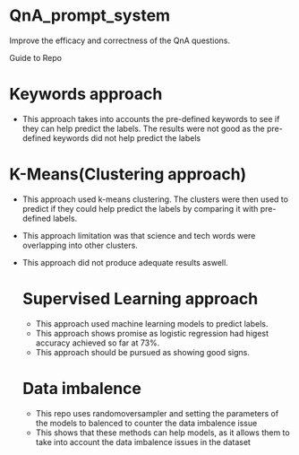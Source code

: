 # QnA_prompt_system
Improve the efficacy and correctness of the QnA questions.

Guide to Repo

# Keywords approach 

- This approach takes into accounts the pre-defined keywords to see if they can help predict the labels. The results were not good as the pre-defined keywords did not help predict the labels

# K-Means(Clustering approach)

- This approach used k-means clustering. The clusters were then used to predict if they could help predict the labels by comparing it with pre-defined labels.
- This approach limitation was that science and tech words were overlapping into other clusters.
- This approach did not produce adequate results aswell.

  # Supervised Learning approach

  - This approach used machine learning models to predict labels.
  - This approach shows promise as logistic regression had higest accuracy achieved so far at 73%.
  - This approach should be pursued as showing good signs.
 
  # Data imbalence

  -  This repo uses randomoversampler and setting the parameters of the models to balenced to counter the data imbalence issue
  -  This shows that these methods can help models, as it allows them to take into account the data imbalence issues in the dataset
